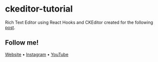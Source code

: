 # ckeditor-tutorial

Rich Text Editor using React Hooks and CKEditor created for the following [post](https://www.instagram.com/p/CEUIak-AX1a/).

## Follow me!

[Website](https://www.bartzalewski.com) • [Instagram](https://www.instagram.com/bart.code) • [YouTube](https://www.youtube.com/channel/UCwkU0-_RJbS16X5pbcW-tPQ)
